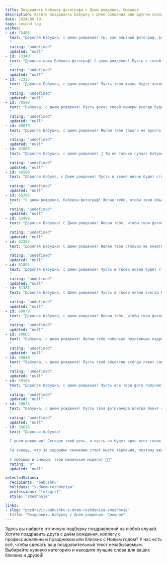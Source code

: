 ```yaml
---
title: Поздравить бабушку фотографа c Днем рождения. Смешное
description: Хотите поздравить бабушку c Днем рождения или другим праздником? Наш ИИ создаст незабываемое поздравление, а вы обязательно выделитесь среди других.  
date: 2024-09-19
tags: second tag
wishes:
- id: 75408
  text: "Дорогая Бабушка, с днем рождения! Ты, как опытный фотограф, всегда ловишь самые яркие моменты жизни, но сегодня — твой звездный час! Желаем, чтобы твой объектив всегда был направлен на счастливые лица, а фотоальбом был полон ярких и незабываемых кадров!
  "
  rating: "undefined"
  updated: "null"
- id: 73340
  text: "Дорогая наша Бабушка-фотограф! С днем рождения! Пусть в твоей жизни будет много ярких кадров, удачных портретов и красивых пейзажей, а мы всегда будем твоими самыми благодарными моделями!
  "
  rating: "undefined"
  updated: "null"
- id: 72325
  text: "Дорогая Бабушка, с днем рождения! Пусть твоя жизнь будет яркой и красочной, как фотографии, которые ты умеешь делать! Хоть и говорят, что \"старость - не радость\", но тебе, как настоящему фотографу,  главное - поймать удачный кадр! Желаю, чтобы ты всегда была в центре внимания и ловила только лучшие моменты в своей жизни! 🎉🎂📸
  "
  rating: "undefined"
  updated: "null"
- id: 70598
  text: "Бабушка, с днем рождения! Пусть фокус твоей камеры всегда будет идеальным, а позировать тебе будут только самые фотогеничные внуки! 😜
  "
  rating: "undefined"
  updated: "null"
- id: 68879
  text: "Дорогая Бабушка, с днем рождения! Желаю тебе такого же яркого и красочного дня, как твои фотографии! Пусть все твои снимки получаются шедеврами, а жизнь будет полна счастливых моментов, которые ты будешь ловить в объектив своей камеры. 🎉📸
  "
  rating: "undefined"
  updated: "null"
- id: 67685
  text: "Дорогая бабушка, с днем рождения! 🥳 Ты не только лучшая бабушка на свете, но и фотограф, который запечатлел все наши детские \"шедевры\" - от гримасы \"я-великий-художник\" до попыток съесть собственный нос. 🤪 Желаем, чтобы твои объективы всегда ловили самые яркие моменты жизни, а твоя улыбка – ещё больше, чем на твоих фото! 🎉
  "
  rating: "undefined"
  updated: "null"
- id: 66596
  text: "Дорогая бабуля, с Днем рождения! Пусть в твоей жизни будет столько же ярких кадров, сколько ты сделала за свою карьеру фотографа! И пусть каждый день будет как удачная фотография: красивым, запоминающимся и без фотошопа! 🎉📸
  "
  rating: "undefined"
  updated: "null"
- id: 65208
  text: "С днем рождения, бабушка-фотограф! Желаю тебе, чтобы твои объективы всегда были направлены на счастливые лица, а фотоальбомы ломились от ярких и запоминающихся кадров! 😉
  "
  rating: "undefined"
  updated: "null"
- id: 63499
  text: "Дорогая Бабушка! С Днем рождения! Желаю тебе, чтобы твои фотографии получались всегда шикарными, а модели на них были бы вечно молодыми и красивыми - как ты! 😉
  "
  rating: "undefined"
  updated: "null"
- id: 62355
  text: "Дорогая Бабушка! С Днем рождения! Желаю тебе столько же энергии, сколько ты вкладываешь в каждый снимок, и чтобы твои \"шедевры\" радовали нас долгие годы! 😉🎂
  "
  rating: "undefined"
  updated: "null"
- id: 61893
  text: "Дорогая бабушка, с днем рождения! Пусть в твоей жизни будет столько же ярких и запоминающихся кадров, сколько ты сделала за свою карьеру фотографа! Желаем тебе, чтобы в твоем объективе всегда были только счастливые моменты, а на лице - лучезарная улыбка!
  "
  rating: "undefined"
  updated: "null"
- id: 61387
  text: "Дорогая Бабушка, с Днем рождения! Пусть в твоей жизни всегда будет достаточно света, чтобы снимать самые яркие моменты, а твои фотоальбомы  переполнятся  смехом и радостью!
  "
  rating: "undefined"
  updated: "null"
- id: 60879
  text: "Дорогая бабушка, с днем рождения! Желаю тебе, чтобы твои фотографии всегда получались яркими и запоминающимися, как твои снимки, а жизнь была полна радостных моментов, которые ты с удовольствием запечатлеешь в памяти! 😉
  "
  rating: "undefined"
  updated: "null"
- id: 60063
  text: "Бабушка, с днем рождения! Желаю тебе побольше позитивных кадров, ярких эмоций и чтобы твоя фотокамера всегда была заряжена на 100% — на случай, если вдруг запечатлеть нужно будет не только внуков, но и очередную порцию тортика! 😄🎂
  "
  rating: "undefined"
  updated: "null"
- id: 59840
  text: "Бабушка, с днем рождения! Пусть твой объектив всегда ловит самые яркие моменты жизни, а фотоаппарат никогда не разряжается, как и твое чувство юмора!
  "
  rating: "undefined"
  updated: "null"
- id: 59168
  text: "Дорогая бабушка, с днем рождения! Пусть все твои фото получаются такими же яркими и запоминающимися, как ты сама! И пусть в твоей жизни будет столько же кадров счастья, сколько ты сделала за свою карьеру фотографа!
  "
  rating: "undefined"
  updated: "null"
- id: 58673
  text: "Бабушка, с днем рождения! Пусть твоя фотокамера всегда ловит самые яркие моменты жизни, а объектив видит только красоту!  И пусть твой фотоальбом будет полон не только снимками, но и добрыми воспоминаниями! 😉
  "
  rating: "undefined"
  updated: "null"
- id: 38616
  text: "Дорогая бабушка!
  
  С днем рождения! Сегодня твой день, и пусть он будет ярче всех твоих лучших кадров! Пусть жизнь улыбается тебе так же, как ты улыбаешься на своих фотографиях, а каждый миг будет запечатлен с идеальным фокусом счастья!
  
  Ты знаешь, что за хорошими снимками стоит много терпения, поэтому желаем тебе терпения на каждую бабушкину \"фотосессию\", когда внучата будут позировать! Пусть каждый новый год будет как фильтр — наполняй его яркими цветами, а ненужные моменты вырезай, как лишние детали на снимках!
  
  С любовью и смехом, твои маленькие модели! 📸🎉"
  rating: "0"
  updated: "null"

selectedValues:
  recipients: "babushku"
  holidays: "s-dnem-rozhdeniya"
  professions: "fotograf"
  style: "smeshnoje"

links:
- slug: "pozdravit-babushku-s-dnem-rozhdeniya-smeshnoje"
  title: "Поздравить бабушку c Днем рождения. Смешное"
---
```


Здесь вы найдете отличную подборку поздравлений на любой случай. 
Хотите поздравить друга с днём рождения, коллегу с профессиональным праздником или близких с Новым годом? У нас есть всё, чтобы сделать ваш поздравительный текст незабываемым. Выбирайте нужную категорию и находите лучшие слова для ваших близких и друзей!
